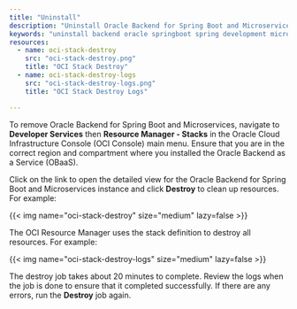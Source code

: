 ```yaml
---
title: "Uninstall"
description: "Uninstall Oracle Backend for Spring Boot and Microservices"
keywords: "uninstall backend oracle springboot spring development microservices database"
resources:
  - name: oci-stack-destroy
    src: "oci-stack-destroy.png"
    title: "OCI Stack Destroy"
  - name: oci-stack-destroy-logs
    src: "oci-stack-destroy-logs.png"
    title: "OCI Stack Destroy Logs"

---
```


To remove Oracle Backend for Spring Boot and Microservices, navigate to **Developer Services** then **Resource Manager - Stacks** in the Oracle Cloud
Infrastructure Console (OCI Console) main menu. Ensure that you are in the correct region and compartment where you installed the Oracle
Backend as a Service (OBaaS).

Click on the link to open the detailed view for the Oracle Backend for Spring Boot and Microservices instance and click **Destroy** to clean up resources.
For example:

<!-- spellchecker-disable -->
{{< img name="oci-stack-destroy" size="medium" lazy=false >}}
<!-- spellchecker-enable -->

The OCI Resource Manager uses the stack definition to destroy all resources. For example:

<!-- spellchecker-disable -->
{{< img name="oci-stack-destroy-logs" size="medium" lazy=false >}}
<!-- spellchecker-enable -->

The destroy job takes about 20 minutes to complete. Review the logs when the job is done to ensure that it completed successfully. If there are
any errors, run the **Destroy** job again.
